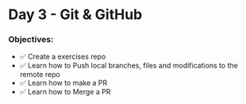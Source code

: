 # Day 3 - Git & GitHub

### Objectives:
- ✅ Create a exercises repo
- ✅ Learn how to Push local branches, files and modifications to the remote repo
- ✅ Learn how to make a PR
- ✅ Learn how to Merge a PR